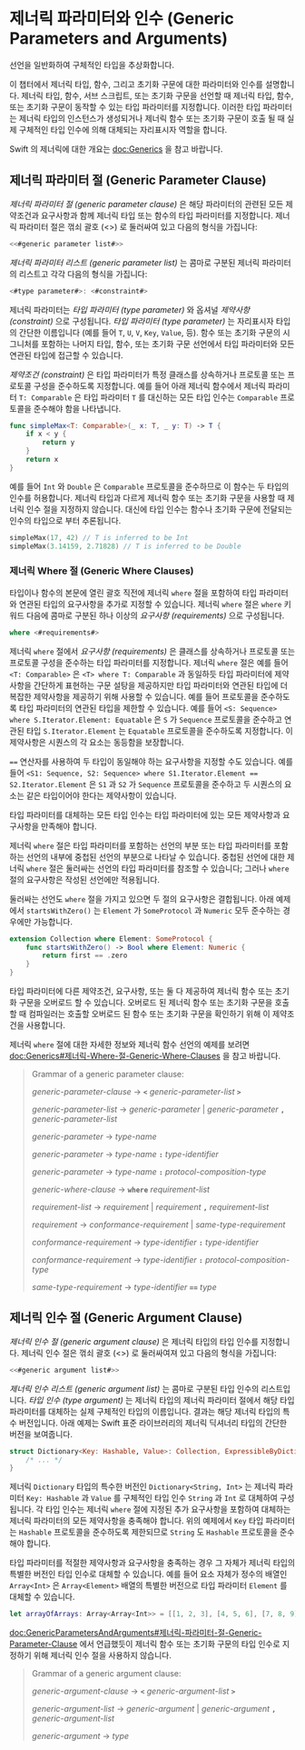 # 제너릭 파라미터와 인수 (Generic Parameters and Arguments)

선언을 일반화하여 구체적인 타입을 추상화합니다.

이 챕터에서 제너릭 타입, 함수, 그리고 초기화 구문에 대한 파라미터와 인수를 설명합니다. 제너릭 타입, 함수, 서브 스크립트, 또는 초기화 구문을 선언할 때 제너릭 타입, 함수, 또는 초기화 구문이 동작할 수 있는 타입 파라미터를 지정합니다. 이러한 타입 파라미터는 제너릭 타입의 인스턴스가 생성되거나 제너릭 함수 또는 초기화 구문이 호출 될 때 실제 구체적인 타입 인수에 의해 대체되는 자리표시자 역할을 합니다.

Swift 의 제너릭에 대한 개요는 <doc:Generics> 을 참고 바랍니다.

## 제너릭 파라미터 절 (Generic Parameter Clause)

_제너릭 파라미터 절 (generic parameter clause)_ 은 해당 파라미터의 관련된 모든 제약조건과 요구사항과 함께 제너릭 타입 또는 함수의 타입 파라미터를 지정합니다. 제너릭 파라미터 절은 꺾쇠 괄호 (<>) 로 둘러싸여 있고 다음의 형식을 가집니다:

```swift
<<#generic parameter list#>>
```

_제너릭 파라미터 리스트 (generic parameter list)_ 는 콤마로 구분된 제너릭 파라미터의 리스트고 각각 다음의 형식을 가집니다:

```swift
<#type parameter#>: <#constraint#>
```

제너릭 파라미터는 _타입 파라미터 (type parameter)_ 와 옵셔널 _제약사항 (constraint)_ 으로 구성됩니다. _타입 파라미터 (type parameter)_ 는 자리표시자 타입의 간단한 이름입니다 (예를 들어 `T`, `U`, `V`, `Key`, `Value`, 등). 함수 또는 초기화 구문의 시그니처를 포함하는 나머지 타입, 함수, 또는 초기화 구문 선언에서 타입 파라미터와 모든 연관된 타입에 접근할 수 있습니다.

_제약조건 (constraint)_ 은 타입 파라미터가 특정 클래스를 상속하거나 프로토콜 또는 프로토콜 구성을 준수하도록 지정합니다. 예를 들어 아래 제너릭 함수에서 제너릭 파라미터 `T: Comparable` 은 타입 파라미터 `T` 를 대신하는 모든 타입 인수는 `Comparable` 프로토콜을 준수해야 함을 나타냅니다.

```swift
func simpleMax<T: Comparable>(_ x: T, _ y: T) -> T {
    if x < y {
        return y
    }
    return x
}
```

예를 들어 `Int` 와 `Double` 은 `Comparable` 프로토콜을 준수하므로 이 함수는 두 타입의 인수를 허용합니다. 제너릭 타입과 다르게 제너릭 함수 또는 초기화 구문을 사용할 때 제너릭 인수 절을 지정하지 않습니다. 대신에 타입 인수는 함수나 초기화 구문에 전달되는 인수의 타입으로 부터 추론됩니다.

```swift
simpleMax(17, 42) // T is inferred to be Int
simpleMax(3.14159, 2.71828) // T is inferred to be Double
```

### 제너릭 Where 절 (Generic Where Clauses)

타입이나 함수의 본문에 열린 괄호 직전에 제너릭 `where` 절을 포함하여 타입 파라미터와 연관된 타입의 요구사항을 추가로 지정할 수 있습니다. 제너릭 `where` 절은 `where` 키워드 다음에 콤마로 구분된 하나 이상의 _요구사항 (requirements)_ 으로 구성됩니다.

```swift
where <#requirements#>
```

제너릭 `where` 절에서 _요구사항 (requirements)_ 은 클래스를 상속하거나 프로토콜 또는 프로토콜 구성을 준수하는 타입 파라미터를 지정합니다. 제너릭 `where` 절은 예를 들어 `<T: Comparable>` 은 `<T> where T: Comparable` 과 동일하듯 타입 파라미터에 제약사항을 간단하게 표현하는 구문 설탕을 제공하지만 타입 파라미터와 연관된 타입에 더 복잡한 제약사항을 제공하기 위해 사용할 수 있습니다. 예를 들어 프로토콜을 준수하도록 타입 파라미터의 연관된 타입을 제한할 수 있습니다. 예를 들어 `<S: Sequence> where S.Iterator.Element: Equatable` 은 `S` 가 `Sequence` 프로토콜을 준수하고 연관된 타입 `S.Iterator.Element` 는 `Equatable` 프로토콜을 준수하도록 지정합니다. 이 제약사항은 시퀀스의 각 요소는 동등함을 보장합니다.

`==` 연산자를 사용하여 두 타입이 동일해야 하는 요구사항을 지정할 수도 있습니다. 예를 들어 `<S1: Sequence, S2: Sequence> where S1.Iterator.Element == S2.Iterator.Element` 은 `S1` 과 `S2` 가 `Sequence` 프로토콜을 준수하고 두 시퀀스의 요소는 같은 타입이어야 한다는 제약사항이 있습니다.

타입 파라미터를 대체하는 모든 타입 인수는 타입 파라미터에 있는 모든 제약사항과 요구사항을 만족해야 합니다.

제너릭 `where` 절은 타입 파라미터를 포함하는 선언의 부분 또는 타입 파라미터를 포함하는 선언의 내부에 중첩된 선언의 부분으로 나타날 수 있습니다. 중첩된 선언에 대한 제너릭 `where` 절은 둘러싸는 선언의 타입 파라미터를 참조할 수 있습니다; 그러나 `where` 절의 요구사항은 작성된 선언에만 적용됩니다.

둘러싸는 선언도 `where` 절을 가지고 있으면 두 절의 요구사항은 결합됩니다. 아래 예제에서 `startsWithZero()` 는 `Element` 가 `SomeProtocol` 과 `Numeric` 모두 준수하는 경우에만 가능합니다.

```swift
extension Collection where Element: SomeProtocol {
    func startsWithZero() -> Bool where Element: Numeric {
        return first == .zero
    }
}
```

타입 파라미터에 다른 제약조건, 요구사항, 또는 둘 다 제공하여 제너릭 함수 또는 초기화 구문을 오버로드 할 수 있습니다. 오버로드 된 제너릭 함수 또는 초기화 구문을 호출할 때 컴파일러는 호출할 오버로드 된 함수 또는 초기화 구문을 확인하기 위해 이 제약조건을 사용합니다.

제너릭 `where` 절에 대한 자세한 정보와 제너릭 함수 선언의 예제를 보려면 <doc:Generics#제너릭-Where-절-Generic-Where-Clauses> 을 참고 바랍니다.

> Grammar of a generic parameter clause:
>
> *generic-parameter-clause* → **`<`** *generic-parameter-list* **`>`**
>
> *generic-parameter-list* → *generic-parameter* | *generic-parameter* **`,`** *generic-parameter-list*
>
> *generic-parameter* → *type-name*
>
> *generic-parameter* → *type-name* **`:`** *type-identifier*
>
> *generic-parameter* → *type-name* **`:`** *protocol-composition-type*
>
>
>
> *generic-where-clause* → **`where`** *requirement-list*
>
> *requirement-list* → *requirement* | *requirement* **`,`** *requirement-list*
>
> *requirement* → *conformance-requirement* | *same-type-requirement*
>
>
>
> *conformance-requirement* → *type-identifier* **`:`** *type-identifier*
>
> *conformance-requirement* → *type-identifier* **`:`** *protocol-composition-type*
>
> *same-type-requirement* → *type-identifier* **`==`** *type*

## 제너릭 인수 절 (Generic Argument Clause)

_제너릭 인수 절 (generic argument clause)_ 은 제너릭 타입의 타입 인수를 지정합니다. 제너릭 인수 절은 꺾쇠 괄호 (<>) 로 둘러싸여져 있고 다음의 형식을 가집니다:

```swift
<<#generic argument list#>>
```

_제너릭 인수 리스트 (generic argument list)_ 는 콤마로 구분된 타입 인수의 리스트입니다. _타입 인수 (type argument)_ 는 제너릭 타입의 제너릭 파라미터 절에서 해당 타입 파라미터를 대체하는 실제 구체적인 타입의 이름입니다. 결과는 해당 제너릭 타입의 특수 버전입니다. 아래 예제는 Swift 표준 라이브러리의 제너릭 딕셔너리 타입의 간단한 버전을 보여줍니다.

```swift
struct Dictionary<Key: Hashable, Value>: Collection, ExpressibleByDictionaryLiteral {
    /* ... */
}
```

제너릭 `Dictionary` 타입의 특수한 버전인 `Dictionary<String, Int>` 는 제너릭 파라미터 `Key: Hashable` 과 `Value` 를 구체적인 타입 인수 `String` 과 `Int` 로 대체하여 구성됩니다. 각 타입 인수는 제너릭 `where` 절에 지정된 추가 요구사항을 포함하여 대체하는 제너릭 파라미터의 모든 제약사항을 충족해야 합니다. 위의 예제에서 `Key` 타입 파라미터는 `Hashable` 프로토콜을 준수하도록 제한되므로 `String` 도 `Hashable` 프로토콜을 준수해야 합니다.

타입 파라미터를 적절한 제약사항과 요구사항을 충족하는 경우 그 자체가 제너릭 타입의 특별한 버전인 타입 인수로 대체할 수 있습니다. 예를 들어 요소 자체가 정수의 배열인 `Array<Int>` 은 `Array<Element>` 배열의 특별한 버전으로 타입 파라미터 `Element` 를 대체할 수 있습니다.

```swift
let arrayOfArrays: Array<Array<Int>> = [[1, 2, 3], [4, 5, 6], [7, 8, 9]]
```

<doc:GenericParametersAndArguments#제너릭-파라미터-절-Generic-Parameter-Clause> 에서 언급했듯이 제너릭 함수 또는 초기화 구문의 타입 인수로 지정하기 위해 제너릭 인수 절을 사용하지 않습니다.

> Grammar of a generic argument clause:
>
> *generic-argument-clause* → **`<`** *generic-argument-list* **`>`**
>
> *generic-argument-list* → *generic-argument* | *generic-argument* **`,`** *generic-argument-list*
>
> *generic-argument* → *type*
